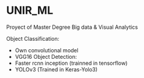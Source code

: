 # UNIR_ML

Proyect of Master Degree Big data & Visual Analytics

Object Classification:
 - Own convolutional model
 - VGG16
Object Detection:
 - Faster rcnn inception (trainned in tensorflow)
 - YOLOv3 (Trained in Keras-Yolo3)